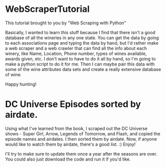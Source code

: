 # WebScraperTutorial
 This tutorial brought to you by "Web Scraping with Python"


Basically, I wanted to learn this stuff because I find that there isn't a good database of all the wineries in any one state. You can get the data by going to each associations page and typing the data by hand, but I'd rather make a web scraper and a web crawler that can find all the info about each winery, like Name, Location, Phone number, types of wines available, awards given, etc. I don't want to have to do it all by hand, so I'm going to make a python script to do it for me. Then I can maybe pair this data with some of the wine attributes data sets and create a really extensive database of wine. 

Happy hunting!





# DC Universe Episodes sorted by airdate. 

Using what I've learned from the book, I scraped out the DC Universe shows - Super Girl, Arrow, Legends of Tomorrow, and Flash, and copied the episode names and airdates. I then sorted them by airdate. Now, if anyone would like to watch them by airdate, there's a good list. :) Enjoy!

I'll try to make sure to update them once a year after the seasons are over. You could also just download the code and run it if you'd like. 
